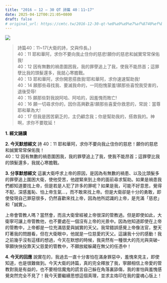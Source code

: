 ```yaml
---
title: "2016 – 12 – 30 QT 詩篇 40：11~17"
date: 2025-04-12T00:21:05+0800
draft: false
# original_url: https://cmtc.tw/2016-12-30-qt-%e8%a9%a9%e7%af%8740%ef%bc%9a1117
---
```


![](/images/qt.jpg)
> 詩篇40：11\~17(大衛的詩，交與伶長。)  
> 40：11 耶和華阿，求你不要向我止住你的慈悲!願你的慈悲和誠實常常保佑我!  
> 40：12 因有無數的禍患圍困我，我的罪孽追上了我，使我不能昂首；這罪孽比我的頭髮還多，我就心寒膽戰。  
> 40：13 耶和華阿，求你開恩搭救我!耶和華阿，求你速速幫助我!  
> 40：14 願那些尋找我、要滅我命的，一同抱愧蒙羞!願那些喜悅我受害的，退後受辱!  
> 40：15 願那些對我說阿哈、阿哈的，因羞愧而敗亡!  
> 40：16 願一切尋求你的，因你高興歡喜!願那些喜愛你救恩的，常說：當尊耶和華為大!  
> 40：17 但我是困苦窮乏的，主仍顧念我；你是幫助我的，搭救我的。神啊，求你不要耽延！

**1.  經文誦讀**

**2.  今天默想經文**
詩 40：11 耶和華阿，求你不要向我止住你的慈悲！願你的慈悲和誠實常常保佑我！  
40：12 因有無數的禍患圍困我，我的罪孽追上了我，使我不能昂首；這罪孽比我的頭髮還多，我就心寒膽戰。

**3. 分享默想經文**
這裏大衛呼求上帝的原因，是因為有無數的禍患、以及比頭髮多的罪孽追上圍困大衛，使他受苦，他趕緊來到上帝的面前尋求幫助。如果是禍患我們都知道要找上帝，但是若是人犯了許多的罪呢？如果是我，可能不好意思，覺得不配，深感羞恥、怕上帝生氣…，而不敢來找上帝。但是大衛卻是十分的勇敢，即使發現自己罪惡很多，仍然喜歡來找上帝，因為他所認識的上帝，是充滿「慈悲」和「誠實」。

上帝會管教人嗎？當然會，而且大衛曾經被上帝很深的管教過。但是即使如此，大衛寧可讓上帝管教他，也不要處在一個沒有上帝的光景中。因為他知道即使在上帝的管教中，上帝都是一位充滿慈愛與誠實的天父。我常錯誤感覺上帝像法官，整天盯著我的問題看，但在大衛眼中，他就是一位慈愛的天父。這讓我十分的感動！我之前幾乎沒有這樣的想過，今天在默想的時候，我突然有一種很大的亮光與突破–寧願快快投靠天父慈愛的管教中，不願放縱躲藏在無父的任憑中！

**4. 今天的回應**
說實在的，我過去一直十分害怕在滿身罪惡中，羞愧來見主，即使知道，也是很難做到。今天大衛的詩篇，真的完全釋放了我，寧願相信上帝愛的管教對我是有益的，也不要相信魔鬼的謊言自己躲在角落裏舔傷，我的害怕與羞愧感覺突然完全不見了！我今天要繼續思想這個真理，並求主烙印在我的靈魂心版上！
